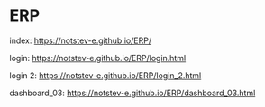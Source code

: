 # ERP

index: https://notstev-e.github.io/ERP/

login: https://notstev-e.github.io/ERP/login.html

login 2: https://notstev-e.github.io/ERP/login_2.html

dashboard_03: https://notstev-e.github.io/ERP/dashboard_03.html
